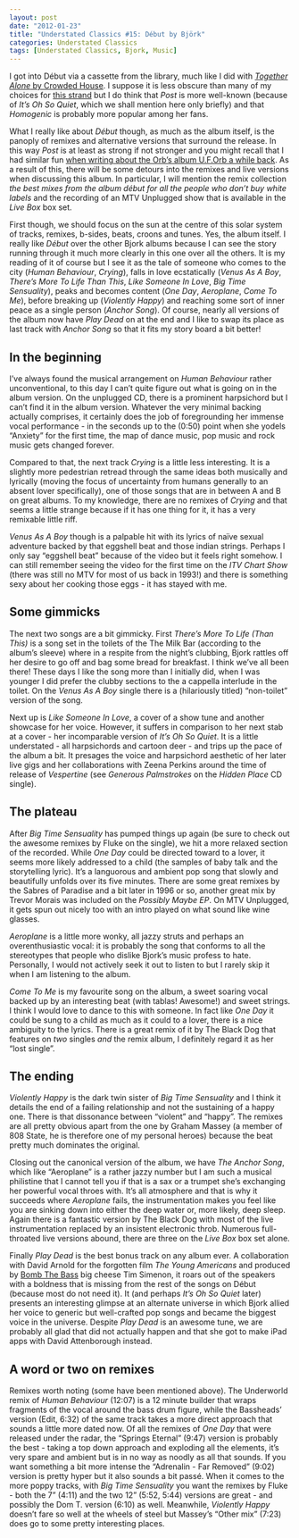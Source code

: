 ```yaml
---
layout: post
date: "2012-01-23"
title: "Understated Classics #15: Début by Björk"
categories: Understated Classics
tags: [Understated Classics, Bjork, Music]
---
```


I got into Début via a cassette from the library, much like I did with [_Together Alone_ by Crowded House](uc1). I suppose it is less obscure than many of my choices for [this strand](understated-classics) but I do think that _Post_ is more well-known (because of _It’s Oh So Quiet_, which we shall mention here only briefly) and that _Homogenic_ is probably more popular among her fans.

What I really like about _Début_ though, as much as the album itself, is the panoply of remixes and alternative versions that surround the release. In this way _Post_ is at least as strong if not stronger and you might recall that I had similar fun [when writing about the Orb’s album U.F.Orb a while back](uc13). As a result of this, there will be some detours into the remixes and live versions when discussing this album. In particular, I will mention the remix collection _the best mixes from the album début for all the people who don’t buy white labels_ and the recording of an MTV Unplugged show that is available in the _Live Box_ box set.

First though, we should focus on the sun at the centre of this solar system of tracks, remixes, b-sides, beats, croons and tunes. Yes, the album itself. I really like _Début_ over the other Bjork albums because I can see the story running through it much more clearly in this one over all the others. It is my reading of it of course but I see it as the tale of someone who comes to the city (_Human Behaviour_, _Crying_), falls in love ecstatically  (_Venus As A Boy_, _There’s More To Life Than This_, _Like Someone In Love_, _Big Time Sensuality_), peaks and becomes content (_One Day_, _Aeroplane_, _Come To Me_), before breaking up (_Violently Happy_) and reaching some sort of inner peace as a single person (_Anchor Song_). Of course, nearly all versions of the album now have _Play Dead_ on at the end and I like to swap its place as last track with _Anchor Song_ so that it fits my story board a bit better!

## In the beginning

I’ve always found the musical arrangement on _Human Behaviour_ rather unconventional, to this day I can’t quite figure out what is going on in the album version. On the unplugged CD, there is a prominent harpsichord but I can’t find it in the album version. Whatever the very minimal backing actually comprises, it certainly does the job of foregrounding her immense vocal performance - in the seconds up to the (0:50) point when she yodels “Anxiety” for the first time, the map of dance music, pop music and rock music gets changed forever.

Compared to that, the next track _Crying_ is a little less interesting. It is a slightly more pedestrian retread through the same ideas both musically and lyrically (moving the focus of uncertainty from humans generally to an absent lover specifically), one of those songs that are in between A and B on great albums. To my knowledge, there are no remixes of _Crying_ and that seems a little strange because if it has one thing for it, it has a very remixable little riff.

_Venus As A Boy_ though is a palpable hit with its lyrics of naïve sexual adventure backed by that eggshell beat and those indian strings. Perhaps I only say “eggshell beat” because of the video but it feels right somehow. I can still remember seeing the video for the first time on the _ITV Chart Show_ (there was still no MTV for most of us back in 1993!) and there is something sexy about her cooking those eggs - it has stayed with me.

## Some gimmicks

The next two songs are a bit gimmicky. First _There’s More To Life (Than This)_ is a song set in the toilets of the The Milk Bar (according to the album’s sleeve) where in a respite from the night’s clubbing, Bjork rattles off her desire to go off and bag some bread for breakfast. I think we’ve all been there! These days I like the song more than I initially did, when I was younger I did prefer the clubby sections to the a cappella interlude in the toilet. On the _Venus As A Boy_ single there is a (hilariously titled) “non-toilet” version of the song.

Next up is _Like Someone In Love_, a cover of a show tune and another showcase for her voice. However, it suffers in comparison to her next stab at a cover - her incomparable version of _It’s Oh So Quiet_.  It is a little understated - all harpsichords and cartoon deer - and trips up the pace of the album a bit. It presages the voice and harpsichord aesthetic of her later live gigs and her collaborations with Zeena Perkins around the time of release of _Vespertine_ (see _Generous Palmstrokes_ on the _Hidden Place_ CD single).

## The plateau

After _Big Time Sensuality_ has pumped things up again (be sure to check out the awesome remixes by Fluke on the single), we hit a more relaxed section of the recorded. While _One Day_ could be directed toward to a lover, it seems more likely addressed to a child (the samples of baby talk and the storytelling lyric). It’s a languorous and ambient pop song that slowly and beautifully unfolds over its five minutes. There are some great remixes by the Sabres of Paradise and a bit later in 1996 or so, another great mix by Trevor Morais was included on the _Possibly Maybe EP_. On MTV Unplugged, it gets spun out nicely too with an intro played on what sound like wine glasses.

_Aeroplane_ is a little more wonky, all jazzy struts and perhaps an overenthusiastic vocal: it is probably the song that conforms to all the stereotypes that people who dislike Bjork’s music profess to hate. Personally, I would not actively seek it out to listen to but I rarely skip it when I am listening to the album.

_Come To Me_ is my favourite song on the album, a sweet soaring vocal backed up by an interesting beat (with tablas! Awesome!) and sweet strings. I think I would love to dance to this with someone. In fact like _One Day_ it could be sung to a child as much as it could to a lover, there is a nice ambiguity to the lyrics. There is a great remix of it by The Black Dog that features on _two_ singles _and_ the remix album, I definitely regard it as her “lost single”.

## The ending

_Violently Happy_ is the dark twin sister of _Big Time Sensuality_ and I think it details the end of a failing relationship and not the sustaining of a happy one. There is that dissonance between “violent” and “happy”. The remixes are all pretty obvious apart from the one by Graham Massey (a member of 808 State, he is therefore one of my personal heroes) because the beat pretty much dominates the original.

Closing out the canonical version of the album, we have _The Anchor Song_, which like “Aeroplane” is a rather jazzy number but I am such a musical philistine that I cannot tell you if that is a sax or a trumpet she’s exchanging her powerful vocal throes with. It’s all atmosphere and that is why it succeeds where _Aeroplane_ fails, the instrumentation makes you feel like you are sinking down into either the deep water or, more likely, deep sleep. Again there is a fantastic version by The Black Dog with most of the live instrumentation replaced by an insistent electronic throb. Numerous full-throated live versions abound, there are three on the _Live Box_ box set alone.

Finally _Play Dead_ is the best bonus track on any album ever. A collaboration with David Arnold for the forgotten film _The Young Americans_ and produced by [Bomb The Bass](uc14) big cheese Tim Simenon, it roars out of the speakers with a boldness that is missing from the rest of the songs on Début (because most do not need it). It (and perhaps _It’s Oh So Quiet_ later) presents an interesting glimpse at an alternate universe in which Bjork allied her voice to generic but well-crafted pop songs and became the biggest voice in the universe. Despite  _Play Dead_ is an awesome tune, we are probably all glad that did not actually happen and that she got to make iPad apps with David Attenborough instead.

## A word or two on remixes

Remixes worth noting (some have been mentioned above). The Underworld remix of _Human Behaviour_ (12:07) is a 12 minute builder that wraps fragments of the vocal around the bass drum figure, while the Bassheads’ version (Edit, 6:32) of the same track takes a more direct approach that sounds a little more dated now. Of all the remixes of _One Day_ that were released under the radar, the “Springs Eternal” (9:47) version is probably the best - taking a top down approach and exploding all the elements, it’s very spare and ambient but is in no way as noodly as all that sounds. If you want something a bit more intense the “Adrenalin - Far Removed” (9:02) version is pretty hyper but it also sounds a bit passé. When it comes to the more poppy tracks, with _Big Time Sensuality_ you want the remixes by Fluke - both the 7” (4:11) and the two 12” (5:52, 5:44) versions are great - and possibly the Dom T. version (6:10) as well. Meanwhile, _Violently Happy_ doesn’t fare so well at the wheels of steel but Massey’s “Other mix” (7:23) does go to some pretty interesting places.
